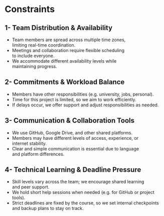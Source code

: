 # Constraints

## 1- Team Distribution & Availability

- Team members are spread across multiple time zones,  
  limiting real-time coordination.  
- Meetings and collaboration require flexible scheduling  
  to include everyone.  
- We accommodate different availability levels while  
  maintaining progress.

## 2- Commitments & Workload Balance

- Members have other responsibilities (e.g. university, jobs, personal).  
- Time for this project is limited, so we aim to work efficiently.  
- If delays occur, we offer support and adjust responsibilities as needed.

## 3- Communication & Collaboration Tools

- We use GitHub, Google Drive, and other shared platforms.  
- Members may have different levels of access, experience, or  
  internet stability.  
- Clear and simple communication is essential due to language  
  and platform differences.

## 4- Technical Learning & Deadline Pressure

- Skill levels vary across the team; we encourage shared learning  
  and peer support.  
- We hold short help sessions when needed (e.g. for GitHub or project tools).  
- Strict deadlines are fixed by the course, so we set internal checkpoints  
  and backup plans to stay on track.

